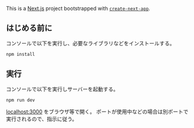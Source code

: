 This is a [Next.js](https://nextjs.org/) project bootstrapped with [`create-next-app`](https://github.com/vercel/next.js/tree/canary/packages/create-next-app).

## はじめる前に

コンソールで以下を実行し、必要なライブラリなどをインストールする。

```bash
npm install
```

## 実行

コンソールで以下を実行しサーバーを起動する。

```bash
npm run dev
```

[localhost:3000](localhost:3000) をブラウザ等で開く。
ポートが使用中などの場合は別ポートで実行されるので、指示に従う。
